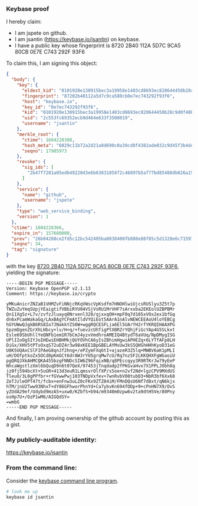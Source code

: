 ### Keybase proof

I hereby claim:

  * I am jspete on github.
  * I am jsantin (https://keybase.io/jsantin) on keybase.
  * I have a public key whose fingerprint is 8720 2B40 112A 5D7C 9CA5  80CB 0E7E C743 292F 93F6

To claim this, I am signing this object:

```json
{
  "body": {
    "key": {
      "eldest_kid": "0101920e138915bec3a19958e1403cd8693ec820644450b28c9d0f40b9c653e214210a",
      "fingerprint": "87202b40112a5d7c9ca580cb0e7ec743292f93f6",
      "host": "keybase.io",
      "key_id": "0e7ec743292f93f6",
      "kid": "0101920e138915bec3a19958e1403cd8693ec820644450b28c9d0f40b9c653e214210a",
      "uid": "2c553fc69352ecb9d464e633f3508019",
      "username": "jsantin"
    },
    "merkle_root": {
      "ctime": 1604228308,
      "hash_meta": "6029c11b72a2d21a8d690c0a39cd8f4382ade032c9d45f3b4de163531f28318f",
      "seqno": 17985973
    },
    "revoke": {
      "sig_ids": [
        "2b47f7281a05ed649220d3e6b63831858f2c46897b5af77bd85488db026a15520f"
      ]
    },
    "service": {
      "name": "github",
      "username": "jspete"
    },
    "type": "web_service_binding",
    "version": 1
  },
  "ctime": 1604228366,
  "expire_in": 157680000,
  "prev": "26b04208ce2fd5c12bc542405ba8038400fb888e88f85c5d1328e6c7159754d5",
  "seqno": 34,
  "tag": "signature"
}
```

with the key [8720 2B40 112A 5D7C 9CA5  80CB 0E7E C743 292F 93F6](https://keybase.io/jsantin), yielding the signature:

```
-----BEGIN PGP MESSAGE-----
Version: Keybase OpenPGP v2.1.13
Comment: https://keybase.io/crypto

yMKuAnicrZNZaB1VHMZvFiNNjcRKqVWscVpKsdfm7HNOHlwiUjcsRUSlyu3Z5t7p
TWZuZuYmqSUpjYEaigtifVBbiRYU04VSjVsRU1MrVHF7sArxxba2EKEolUZBPBMr
Qn11Xg5z+L7v/zvfzJluayq0Nrxenl320/qjxxqOH+mpF0q7d165xVOx2ex1bfGq
dn6xPcamWakaGq/LAxBAgYCFmAtIldVYQiEot5AArA1nAlvNEWCEEAoU4loYEBCg
hGYUWwQJgkB6RS8Io7JNakkYZS6W+wggRQCESFLja6El5UArYH2rfYKRQIHAAXPG
SpzmDgenZGrXhLHbcy+lv/H+q/+fuevzcUhTigPtXBRZrYQhjFiGcYAp4G5SLkxt
Esle69SbUhllYeQNFb1em1R7bCmJ4yzvVmdhroAMEIQ4BtydT6aVUq/NpDMygISG
UPlIIoOg5IYJoIHEwiEHBHMkjQUYOVhCA6yIsZBhimHgwiAPHEZq+6LYTfAFp8LH
DiGx/XHV5tPTsOxqS72uDZ4r3w98xKEE1BpGBELAYMsUw3kS5QHShHHhKyoD31eG
U8K5UQAxCSlFIPAeG8qnJf2hng+/ePZymFXq6tI+ajazeR3Z5lq+MWBV6aK1pMLI
uH/DOfptkoZx5OCd8pKmGCt6drAWJrYU5grqMw7cU/Rq7nz5F2LKKQHXFgWGaoiU
pgQRQJXkAHMCQKA455bzgFNNDcSIW6Z96FqixNB/q8PEccqyy3R9RTKrJw79yEeP
NhcaWgstlzXml6bQuqD9n6t07QeX/97453jTnqdadp2fPKGvaHvx7X1PPLJObh8q
jz0fj594bcXt+5uGR+413d3euR1LqmsvrOlfXP/s5oe+n2vf2Nd+lgzCPV9MXdUS
TleuO/3L0gPPfbr+rfGVwwPwj103TNDpVxfev+7wnRvbV08tubD3+NbR3bf6Xx68
ZeTJzleOPT47t/fcbx+enFnw3uLZ0cFKx9ZTZ04iM/FMnDQsU6Nf7d8xt/qN6kjx
hTM/jnU2Tww93NhxT+dY86GFhworPhnYd+Ca7ybvKn694fODp+9+cPnHN7X9/OvS
yZUdA29ef/Udybd9mzA5+uxw0/KZbfS+b94/m9340m0zpw6v2ta9dtH5Ve/80Pny
osHp7U+/OzP1wM6/AIGQdSY=
=wmbG
-----END PGP MESSAGE-----

```

And finally, I am proving ownership of the github account by posting this as a gist.

### My publicly-auditable identity:

https://keybase.io/jsantin

### From the command line:

Consider the [keybase command line program](https://keybase.io/download).

```bash
# look me up
keybase id jsantin
```
